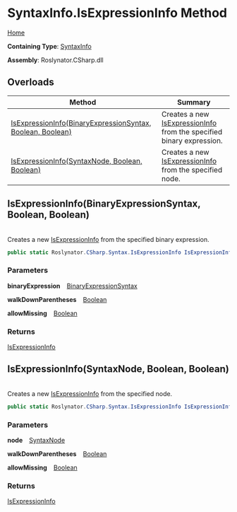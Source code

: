 # SyntaxInfo\.IsExpressionInfo Method

[Home](../../../../README.md)

**Containing Type**: [SyntaxInfo](../README.md)

**Assembly**: Roslynator\.CSharp\.dll

## Overloads

| Method | Summary |
| ------ | ------- |
| [IsExpressionInfo(BinaryExpressionSyntax, Boolean, Boolean)](#Roslynator_CSharp_SyntaxInfo_IsExpressionInfo_Microsoft_CodeAnalysis_CSharp_Syntax_BinaryExpressionSyntax_System_Boolean_System_Boolean_) | Creates a new [IsExpressionInfo](../../Syntax/IsExpressionInfo/README.md) from the specified binary expression\. |
| [IsExpressionInfo(SyntaxNode, Boolean, Boolean)](#Roslynator_CSharp_SyntaxInfo_IsExpressionInfo_Microsoft_CodeAnalysis_SyntaxNode_System_Boolean_System_Boolean_) | Creates a new [IsExpressionInfo](../../Syntax/IsExpressionInfo/README.md) from the specified node\. |

## IsExpressionInfo\(BinaryExpressionSyntax, Boolean, Boolean\) <a id="Roslynator_CSharp_SyntaxInfo_IsExpressionInfo_Microsoft_CodeAnalysis_CSharp_Syntax_BinaryExpressionSyntax_System_Boolean_System_Boolean_"></a>

\
Creates a new [IsExpressionInfo](../../Syntax/IsExpressionInfo/README.md) from the specified binary expression\.

```csharp
public static Roslynator.CSharp.Syntax.IsExpressionInfo IsExpressionInfo(Microsoft.CodeAnalysis.CSharp.Syntax.BinaryExpressionSyntax binaryExpression, bool walkDownParentheses = true, bool allowMissing = false)
```

### Parameters

**binaryExpression** &ensp; [BinaryExpressionSyntax](https://docs.microsoft.com/en-us/dotnet/api/microsoft.codeanalysis.csharp.syntax.binaryexpressionsyntax)

**walkDownParentheses** &ensp; [Boolean](https://docs.microsoft.com/en-us/dotnet/api/system.boolean)

**allowMissing** &ensp; [Boolean](https://docs.microsoft.com/en-us/dotnet/api/system.boolean)

### Returns

[IsExpressionInfo](../../Syntax/IsExpressionInfo/README.md)

## IsExpressionInfo\(SyntaxNode, Boolean, Boolean\) <a id="Roslynator_CSharp_SyntaxInfo_IsExpressionInfo_Microsoft_CodeAnalysis_SyntaxNode_System_Boolean_System_Boolean_"></a>

\
Creates a new [IsExpressionInfo](../../Syntax/IsExpressionInfo/README.md) from the specified node\.

```csharp
public static Roslynator.CSharp.Syntax.IsExpressionInfo IsExpressionInfo(Microsoft.CodeAnalysis.SyntaxNode node, bool walkDownParentheses = true, bool allowMissing = false)
```

### Parameters

**node** &ensp; [SyntaxNode](https://docs.microsoft.com/en-us/dotnet/api/microsoft.codeanalysis.syntaxnode)

**walkDownParentheses** &ensp; [Boolean](https://docs.microsoft.com/en-us/dotnet/api/system.boolean)

**allowMissing** &ensp; [Boolean](https://docs.microsoft.com/en-us/dotnet/api/system.boolean)

### Returns

[IsExpressionInfo](../../Syntax/IsExpressionInfo/README.md)

